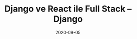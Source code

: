 ---
title: 'Django ve React ile Full Stack –Django'
description: Biliyorum, çok kapsamlı bir başlık. Olabildiğince basit tutacağım...
url: https://medium.com/@baris5d/django-ve-react-ile-full-stack-django-8dcecf7e4ef
date: 2020-09-05
platform: medium.com
readMin: 12
image: https://miro.medium.com/max/1000/1*hiAOg-RRpXjBFAA06SDdpA@2x.png
---